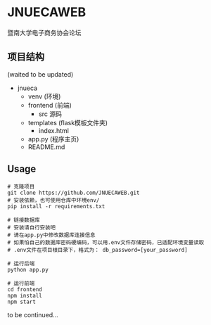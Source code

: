 # JNUECAWEB
暨南大学电子商务协会论坛
## 项目结构
(waited to be updated)

- jnueca
  - venv (环境)
  - frontend (前端)
    - src 源码
  - templates (flask模板文件夹)
    - index.html
  - app.py (程序主页)
  - README.md

## Usage

```commandline
# 克隆项目
git clone https://github.com/JNUECAWEB.git
# 安装依赖，也可使用仓库中环境env/
pip install -r requirements.txt
```
```commandline
# 链接数据库
# 安装请自行安装吧
# 请在app.py中修改数据库连接信息
# 如果怕自己的数据库密码硬编码，可以用.env文件存储密码，已适配环境变量读取
# .env文件在项目根目录下，格式为： db_password=[your_password]
```
```commandline
# 运行后端
python app.py
```

```commandline
# 运行前端
cd frontend
npm install
npm start
```

to be continued...